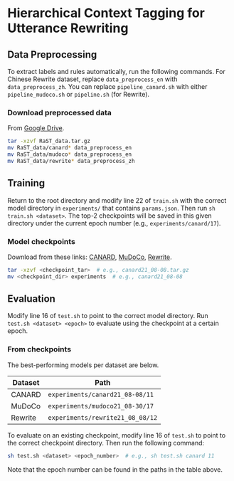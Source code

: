 # Hierarchical Context Tagging for Utterance Rewriting

## Data Preprocessing

To extract labels and rules automatically, run the following commands. For Chinese Rewrite dataset, replace `data_preprocess_en` with `data_preprocess_zh`. You can replace `pipeline_canard.sh` with either `pipeline_mudoco.sh` or `pipeline.sh` (for Rewrite).

### Download preprocessed data

From [Google Drive](https://drive.google.com/file/d/1rsS-7SHjASAI7-hQyVkHhKdnAeWYw7lA/view?usp=sharing).
```bash
tar -xzvf RaST_data.tar.gz
mv RaST_data/canard* data_preprocess_en
mv RaST_data/mudoco* data_preprocess_en
mv RaST_data/rewrite* data_preprocess_zh
```

## Training

Return to the root directory and modify line 22 of `train.sh` with the correct model directory in `experiments/` that contains `params.json`. Then run `sh train.sh <dataset>`. The top-2 checkpoints will be saved in this given directory under the current epoch number (e.g., `experiments/canard/17`).

### Model checkpoints

Download from these links: [CANARD](https://drive.google.com/file/d/1NPbT4Wr2hu0-wVRMJO46dFxnJ2evtuau/view?usp=sharing), [MuDoCo](https://drive.google.com/file/d/1rZFJsCAJ5LiFdTVUIZEL8Wf3UITt7W2i/view?usp=sharing), [Rewrite](https://drive.google.com/file/d/1k0f9uFYE2Ncn6VEnPp74Yeug8VXqE-10/view?usp=sharing).
```bash
tar -xzvf <checkpoint_tar>  # e.g., canard21_08-08.tar.gz
mv <checkpoint_dir> experiments  # e.g., canard21_08-08
```

## Evaluation

Modify line 16 of `test.sh` to point to the correct model directory. Run `test.sh <dataset> <epoch>` to evaluate using the checkpoint at a certain epoch.

### From checkpoints

The best-performing models per dataset are below.

| Dataset | Path |
| --- | --- |
| CANARD | `experiments/canard21_08-08/11` |
| MuDoCo | `experiments/mudoco21_08-30/17` |
| Rewrite | `experiments/rewrite21_08_08/12` |

To evaluate on an existing checkpoint, modify line 16 of `test.sh` to point to the correct checkpoint directory. Then run the following command:
```bash
sh test.sh <dataset> <epoch_number>  # e.g., sh test.sh canard 11
```

Note that the epoch number can be found in the paths in the table above.
